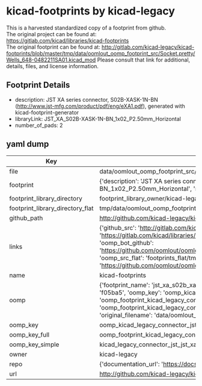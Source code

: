 # kicad-footprints by kicad-legacy  
This is a harvested standardized copy of a footprint from github.  
The original project can be found at:  
https://gitlab.com/kicad/libraries/kicad-footprints  
The original footprint can be found at:
http://gitlab.com/kicad-legacy/kicad-footprints/blob/master/tmp/data/oomlout_oomp_footprint_src/Socket.pretty/Wells_648-0482211SA01.kicad_mod
Please consult that link for additional, details, files, and license information.  
## Footprint Details
* description: JST XA series connector, S02B-XASK-1N-BN (http://www.jst-mfg.com/product/pdf/eng/eXA1.pdf), generated with kicad-footprint-generator  
* libraryLink: JST_XA_S02B-XASK-1N-BN_1x02_P2.50mm_Horizontal  
* number_of_pads: 2  
## yaml dump  
| Key | Value |  
| --- | --- |  
| file | data/oomlout_oomp_footprint_src/kicad-footprints/Connector_JST.pretty/JST_XA_S02B-XASK-1N-BN_1x02_P2.50mm_Horizontal.kicad_mod |  
| footprint | {'description': 'JST XA series connector, S02B-XASK-1N-BN (http://www.jst-mfg.com/product/pdf/eng/eXA1.pdf), generated with kicad-footprint-generator', 'libraryLink': 'JST_XA_S02B-XASK-1N-BN_1x02_P2.50mm_Horizontal', 'number_of_pads': 2} |  
| footprint_library_directory | footprint_library_owner/kicad-legacy_kicad-footprints |  
| footprint_library_directory_flat | tmp/data/oomlout_oomp_footprint_src/footprints_flat/kicad_legacy_connector_jst_jst_xa_s02b_xask_1n_bn_1x02_p2_50mm_horizontal/working |  
| github_path | http://github.com/kicad-legacy/kicad-footprints/blob/master/tmp/data/oomlout_oomp_footprint_src/Connector_JST.pretty/JST_XA_S02B-XASK-1N-BN_1x02_P2.50mm_Horizontal.kicad_mod |  
| links | {'github_src': 'http://gitlab.com/kicad-legacy/kicad-footprints/blob/master/tmp/data/oomlout_oomp_footprint_src/Socket.pretty/Wells_648-0482211SA01.kicad_mod', 'github_src_repo': 'https://gitlab.com/kicad/libraries/kicad-footprints', 'oomp_bot': 'tmp/data/oomlout_oomp_footprint_src/footprints/kicad_legacy_connector_jst_jst_xa_s02b_xask_1n_bn_1x02_p2_50mm_horizontal/working', 'oomp_bot_github': 'https://github.com/oomlout/oomlout_oomp_footprint_bot/tree/main/tmp/data/oomlout_oomp_footprint_src/footprints/kicad_legacy_connector_jst_jst_xa_s02b_xask_1n_bn_1x02_p2_50mm_horizontal/working', 'oomp_src_flat': 'footprints_flat/tmp/data/oomlout_oomp_footprint_src/footprints_flat/kicad_legacy_connector_jst_jst_xa_s02b_xask_1n_bn_1x02_p2_50mm_horizontal/working', 'oomp_src_flat_github': 'https://github.com/oomlout/oomlout_oomp_footprint_src/tree/main/tmp/data/oomlout_oomp_footprint_src/footprints_flat/kicad_legacy_connector_jst_jst_xa_s02b_xask_1n_bn_1x02_p2_50mm_horizontal/working'} |  
| name | kicad-footprints |  
| oomp | {'footprint_name': 'jst_xa_s02b_xask_1n_bn_1x02_p2_50mm_horizontal', 'library_name': 'connector_jst', 'md5': 'f05ba5400513c5bd6738ea07e3b226a7', 'md5_10': 'f05ba54005', 'md5_5': 'f05ba', 'md5_6': 'f05ba5', 'oomp_key': 'oomp_kicad_legacy_connector_jst_jst_xa_s02b_xask_1n_bn_1x02_p2_50mm_horizontal', 'oomp_key_extra': 'oomp_footprint_kicad_legacy_connector_jst_jst_xa_s02b_xask_1n_bn_1x02_p2_50mm_horizontal', 'oomp_key_full': 'oomp_footprint_kicad_legacy_connector_jst_jst_xa_s02b_xask_1n_bn_1x02_p2_50mm_horizontal_f05ba5', 'oomp_key_simple': 'kicad_legacy_connector_jst_jst_xa_s02b_xask_1n_bn_1x02_p2_50mm_horizontal', 'original_filename': 'data/oomlout_oomp_footprint_src/kicad-footprints/Connector_JST.pretty/JST_XA_S02B-XASK-1N-BN_1x02_P2.50mm_Horizontal.kicad_mod', 'owner_name': 'kicad_legacy'} |  
| oomp_key | oomp_kicad_legacy_connector_jst_jst_xa_s02b_xask_1n_bn_1x02_p2_50mm_horizontal |  
| oomp_key_full | oomp_footprint_kicad_legacy_connector_jst_jst_xa_s02b_xask_1n_bn_1x02_p2_50mm_horizontal |  
| oomp_key_simple | kicad_legacy_connector_jst_jst_xa_s02b_xask_1n_bn_1x02_p2_50mm_horizontal |  
| owner | kicad-legacy |  
| repo | {'documentation_url': 'https://docs.github.com/rest/repos/repos#get-a-repository', 'message': 'Not Found'} |  
| url | http://github.com/kicad-legacy/kicad-footprints |  

